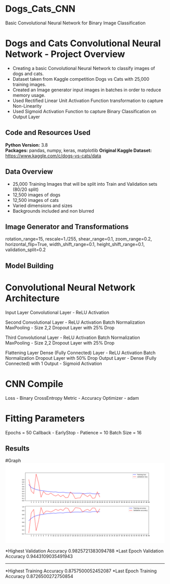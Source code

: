 # Dogs_Cats_CNN
Basic Convolutional Neural Network for Binary Image Classification

# Dogs and Cats Convolutional Neural Network - Project Overview 
* Creating a basic Convolutional Neural Network to classify images of dogs and cats.
* Dataset taken from Kaggle competition Dogs vs Cats with 25,000 training images.
* Created an Image generator input images in batches in order to reduce memory usage.
* Used Rectified Linear Unit Activation Function transformation to capture Non-Linearity 
* Used Sigmoid Activation Function to capture Binary Classification on Output Layer
 

## Code and Resources Used 
**Python Version:** 3.8  
**Packages:** pandas, numpy, keras, matplotlib
**Original Kaggle Dataset:** https://www.kaggle.com/c/dogs-vs-cats/data

## Data Overview
* 25,000 Training Images that will be split into Train and Validation sets (80/20 split)
* 12,500 images of dogs
* 12,500 images of cats
* Varied dimensions and sizes
* Backgrounds included and non blurred

## Image Generator and Transformations

rotation_range=15,
rescale=1./255,
shear_range=0.1,
zoom_range=0.2,
horizontal_flip=True,
width_shift_range=0.1,
height_shift_range=0.1,
validation_split=0.2


## Model Building 
# Convolutional Neural Network Architecture
Input Layer
Convolutional Layer - ReLU Activation

Second Convolutional Layer - ReLU Activation
Batch Normalization
MaxPooling - Size 2,2
Dropout Layer with 25% Drop

Third Convolutional Layer - ReLU Activation
Batch Normalization
MaxPooling - Size 2,2
Dropout Layer with 25% Drop

Flattening Layer
Dense (Fully Connected) Layer - ReLU Activation
Batch Normalization
Dropout Layer with 50% Drop
Output Layer - Dense (Fully Connected) with 1 Output - Sigmoid Activation 

# CNN Compile
Loss - Binary CrossEntropy
Metric - Accuracy
Optimizer - adam

# Fitting Parameters
Epochs = 50
Callback - EarlyStop - Patience = 10
Batch Size = 16

## Results

#Graph
![alt text](https://github.com/kevin7303/Deep-Learning---Dogs_Cats/blob/master/Accuracy%20Graph.png "Loss and Accuracy - Train vs Validation")


*Highest Validation Accuracy  0.9825721383094788
*Last Epoch Validation Accuracy  0.9443109035491943
__________________________________________________________
*Highest Training Accuracy  0.8757500052452087
*Last Epoch Training Accuracy  0.8726500272750854
